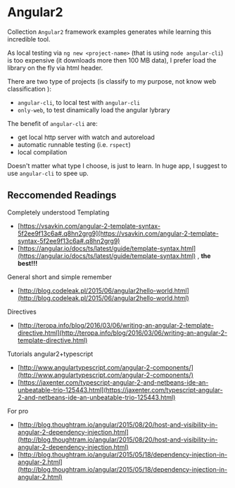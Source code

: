 Angular2
========

Collection `Angular2` framework examples generates while learning this incredible tool.

As local testing via `ng new <project-name>` (that is using `node angular-cli`) is too expensive
(it downloads more then 100 MB data), I prefer load the library on the fly via html header.

There are two type of projects (is classify to my purpose, not know web classification ):

- `angular-cli`,  to local test with `angular-cli`
- `only-web`, to test dinamically load the angular lybrary

The benefit of `angular-cli` are:

- get local http server with watch and autoreload
- automatic runnable testing (i.e. `rspect`)
- local compilation

Doesn't matter what type I choose, is just to learn. In huge app, I suggest to use `angular-cli` to spee up.



Reccomended Readings
---------------------------------------

Completely understood Templating

- [https://vsavkin.com/angular-2-template-syntax-5f2ee9f13c6a#.q8hn2grg9](https://vsavkin.com/angular-2-template-syntax-5f2ee9f13c6a#.q8hn2grg9)
- [https://angular.io/docs/ts/latest/guide/template-syntax.html](https://angular.io/docs/ts/latest/guide/template-syntax.html) , **the best!!!**

General short and simple remember

- [http://blog.codeleak.pl/2015/06/angular2hello-world.html](http://blog.codeleak.pl/2015/06/angular2hello-world.html)

Directives

- [http://teropa.info/blog/2016/03/06/writing-an-angular-2-template-directive.html](http://teropa.info/blog/2016/03/06/writing-an-angular-2-template-directive.html)

Tutorials angular2+typescript

- [http://www.angulartypescript.com/angular-2-components/](http://www.angulartypescript.com/angular-2-components/)
- [https://jaxenter.com/typescript-angular-2-and-netbeans-ide-an-unbeatable-trio-125443.html](https://jaxenter.com/typescript-angular-2-and-netbeans-ide-an-unbeatable-trio-125443.html)

For pro

- [http://blog.thoughtram.io/angular/2015/08/20/host-and-visibility-in-angular-2-dependency-injection.html](http://blog.thoughtram.io/angular/2015/08/20/host-and-visibility-in-angular-2-dependency-injection.html)
- [http://blog.thoughtram.io/angular/2015/05/18/dependency-injection-in-angular-2.html](http://blog.thoughtram.io/angular/2015/05/18/dependency-injection-in-angular-2.html)